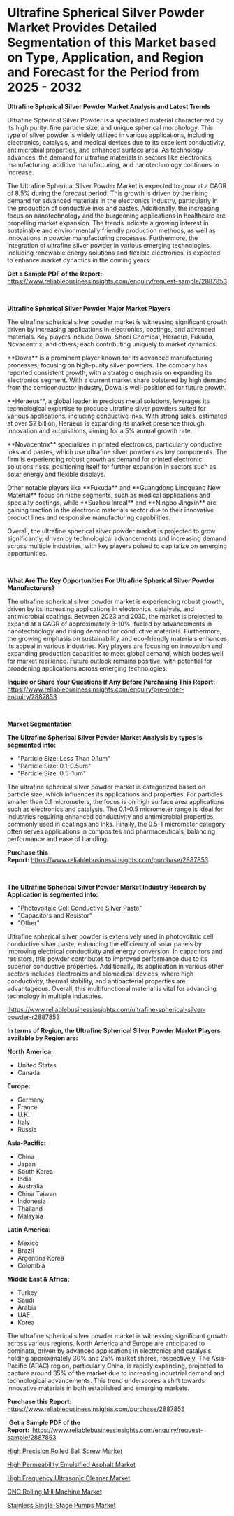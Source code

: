<p><h1>Ultrafine Spherical Silver Powder Market Provides Detailed Segmentation of this Market based on Type, Application, and Region and Forecast for the Period from 2025 - 2032</h1></p><p><strong>Ultrafine Spherical Silver Powder Market Analysis and Latest Trends</strong></p>
<p><p>Ultrafine Spherical Silver Powder is a specialized material characterized by its high purity, fine particle size, and unique spherical morphology. This type of silver powder is widely utilized in various applications, including electronics, catalysis, and medical devices due to its excellent conductivity, antimicrobial properties, and enhanced surface area. As technology advances, the demand for ultrafine materials in sectors like electronics manufacturing, additive manufacturing, and nanotechnology continues to increase.</p><p>The Ultrafine Spherical Silver Powder Market is expected to grow at a CAGR of 8.5% during the forecast period. This growth is driven by the rising demand for advanced materials in the electronics industry, particularly in the production of conductive inks and pastes. Additionally, the increasing focus on nanotechnology and the burgeoning applications in healthcare are propelling market expansion. The trends indicate a growing interest in sustainable and environmentally friendly production methods, as well as innovations in powder manufacturing processes. Furthermore, the integration of ultrafine silver powder in various emerging technologies, including renewable energy solutions and flexible electronics, is expected to enhance market dynamics in the coming years.</p></p>
<p><strong>Get a Sample PDF of the Report:&nbsp;</strong> <a href="https://www.reliablebusinessinsights.com/enquiry/request-sample/2887853?utm_campaign=1106&utm_medium=2&utm_source=Github&utm_content=ia&utm_term=14032025&utm_id=ultrafine-spherical-silver-powder">https://www.reliablebusinessinsights.com/enquiry/request-sample/2887853</a></p>
<p>&nbsp;</p>
<p><strong>Ultrafine Spherical Silver Powder Major Market Players</strong></p>
<p><p>The ultrafine spherical silver powder market is witnessing significant growth driven by increasing applications in electronics, coatings, and advanced materials. Key players include Dowa, Shoei Chemical, Heraeus, Fukuda, Novacentrix, and others, each contributing uniquely to market dynamics.</p><p>**Dowa** is a prominent player known for its advanced manufacturing processes, focusing on high-purity silver powders. The company has reported consistent growth, with a strategic emphasis on expanding its electronics segment. With a current market share bolstered by high demand from the semiconductor industry, Dowa is well-positioned for future growth.</p><p>**Heraeus**, a global leader in precious metal solutions, leverages its technological expertise to produce ultrafine silver powders suited for various applications, including conductive inks. With strong sales, estimated at over $2 billion, Heraeus is expanding its market presence through innovation and acquisitions, aiming for a 5% annual growth rate.</p><p>**Novacentrix** specializes in printed electronics, particularly conductive inks and pastes, which use ultrafine silver powders as key components. The firm is experiencing robust growth as demand for printed electronic solutions rises, positioning itself for further expansion in sectors such as solar energy and flexible displays.</p><p>Other notable players like **Fukuda** and **Guangdong Lingguang New Material** focus on niche segments, such as medical applications and specialty coatings, while **Suzhou Inreal** and **Ningbo Jingxin** are gaining traction in the electronic materials sector due to their innovative product lines and responsive manufacturing capabilities.</p><p>Overall, the ultrafine spherical silver powder market is projected to grow significantly, driven by technological advancements and increasing demand across multiple industries, with key players poised to capitalize on emerging opportunities.</p></p>
<p>&nbsp;</p>
<p><strong>What Are The Key Opportunities For Ultrafine Spherical Silver Powder Manufacturers?</strong></p>
<p><p>The ultrafine spherical silver powder market is experiencing robust growth, driven by its increasing applications in electronics, catalysis, and antimicrobial coatings. Between 2023 and 2030, the market is projected to expand at a CAGR of approximately 8-10%, fueled by advancements in nanotechnology and rising demand for conductive materials. Furthermore, the growing emphasis on sustainability and eco-friendly materials enhances its appeal in various industries. Key players are focusing on innovation and expanding production capacities to meet global demand, which bodes well for market resilience. Future outlook remains positive, with potential for broadening applications across emerging technologies.</p></p>
<p><strong>Inquire or Share Your Questions If Any Before Purchasing This Report:</strong> <a href="https://www.reliablebusinessinsights.com/enquiry/pre-order-enquiry/2887853?utm_campaign=1106&utm_medium=2&utm_source=Github&utm_content=ia&utm_term=14032025&utm_id=ultrafine-spherical-silver-powder">https://www.reliablebusinessinsights.com/enquiry/pre-order-enquiry/2887853</a></p>
<p>&nbsp;</p>
<p><strong>Market Segmentation</strong></p>
<p><strong>The Ultrafine Spherical Silver Powder Market Analysis by types is segmented into:</strong></p>
<p><ul><li>"Particle Size: Less Than 0.1um"</li><li>"Particle Size: 0.1-0.5um"</li><li>"Particle Size: 0.5-1um"</li></ul></p>
<p><p>The ultrafine spherical silver powder market is categorized based on particle size, which influences its applications and properties. For particles smaller than 0.1 micrometers, the focus is on high surface area applications such as electronics and catalysis. The 0.1-0.5 micrometer range is ideal for industries requiring enhanced conductivity and antimicrobial properties, commonly used in coatings and inks. Finally, the 0.5-1 micrometer category often serves applications in composites and pharmaceuticals, balancing performance and ease of handling.</p></p>
<p><strong>Purchase this Report:&nbsp;</strong><a href="https://www.reliablebusinessinsights.com/purchase/2887853?utm_campaign=1106&utm_medium=2&utm_source=Github&utm_content=ia&utm_term=14032025&utm_id=ultrafine-spherical-silver-powder">https://www.reliablebusinessinsights.com/purchase/2887853</a></p>
<p>&nbsp;</p>
<p><strong>The Ultrafine Spherical Silver Powder Market Industry Research by Application is segmented into:</strong></p>
<p><ul><li>"Photovoltaic Cell Conductive Silver Paste"</li><li>"Capacitors and Resistor"</li><li>"Other"</li></ul></p>
<p><p>Ultrafine spherical silver powder is extensively used in photovoltaic cell conductive silver paste, enhancing the efficiency of solar panels by improving electrical conductivity and energy conversion. In capacitors and resistors, this powder contributes to improved performance due to its superior conductive properties. Additionally, its application in various other sectors includes electronics and biomedical devices, where high conductivity, thermal stability, and antibacterial properties are advantageous. Overall, this multifunctional material is vital for advancing technology in multiple industries.</p></p>
<p><a href="https://www.reliablebusinessinsights.com/ultrafine-spherical-silver-powder-r2887853?utm_campaign=1106&utm_medium=2&utm_source=Github&utm_content=ia&utm_term=14032025&utm_id=ultrafine-spherical-silver-powder">&nbsp;https://www.reliablebusinessinsights.com/ultrafine-spherical-silver-powder-r2887853</a></p>
<p><strong>In terms of Region, the Ultrafine Spherical Silver Powder Market Players available by Region are:</strong></p>
<p>
    <p> <strong> North America: </strong>
        <ul>
            <li>United States</li>
            <li>Canada</li>
        </ul>
        </p> 
    <p> <strong> Europe: </strong>
        <ul>
            <li>Germany</li>
            <li>France</li>
            <li>U.K.</li>
            <li>Italy</li>
            <li>Russia</li>
        </ul>
        </p> 
    <p> <strong> Asia-Pacific: </strong>
        <ul>
            <li>China</li>
            <li>Japan</li>
            <li>South Korea</li>
            <li>India</li>
            <li>Australia</li>
            <li>China Taiwan</li>
            <li>Indonesia</li>
            <li>Thailand</li>
            <li>Malaysia</li>
        </ul>
        </p> 
    <p> <strong> Latin America: </strong>
        <ul>
            <li>Mexico</li>
            <li>Brazil</li>
            <li>Argentina Korea</li>
            <li>Colombia</li>
        </ul>
        </p> 
    <p> <strong> Middle East & Africa: </strong>
        <ul>
            <li>Turkey</li>
            <li>Saudi</li>
            <li>Arabia</li>
            <li>UAE</li>
            <li>Korea</li>
        </ul>
    </p>
    </p>
<p><p>The ultrafine spherical silver powder market is witnessing significant growth across various regions. North America and Europe are anticipated to dominate, driven by advanced applications in electronics and catalysis, holding approximately 30% and 25% market shares, respectively. The Asia-Pacific (APAC) region, particularly China, is rapidly expanding, projected to capture around 35% of the market due to increasing industrial demand and technological advancements. This trend underscores a shift towards innovative materials in both established and emerging markets.</p></p>
<p><strong>Purchase this Report: </strong><a href="https://www.reliablebusinessinsights.com/purchase/2887853?utm_campaign=1106&utm_medium=2&utm_source=Github&utm_content=ia&utm_term=14032025&utm_id=ultrafine-spherical-silver-powder">https://www.reliablebusinessinsights.com/purchase/2887853</a></p>
<p>&nbsp;<strong>Get a Sample PDF of the Report:&nbsp;&nbsp;</strong><a href="https://www.reliablebusinessinsights.com/enquiry/request-sample/2887853?utm_campaign=1106&utm_medium=2&utm_source=Github&utm_content=ia&utm_term=14032025&utm_id=ultrafine-spherical-silver-powder">https://www.reliablebusinessinsights.com/enquiry/request-sample/2887853</a></p>
<p><strong></strong></p>
<p><p><a href="https://github.com/rumaskdallys2/Market-Research-Report-List-1/blob/main/high-precision-rolled-ball-screw-market.md?utm_campaign=1106&utm_medium=2&utm_source=Github&utm_content=ia&utm_term=14032025&utm_id=ultrafine-spherical-silver-powder">High Precision Rolled Ball Screw Market</a></p><p><a href="https://github.com/abdhsheila7/Market-Research-Report-List-1/blob/main/high-permeability-emulsified-asphalt-market.md?utm_campaign=1106&utm_medium=2&utm_source=Github&utm_content=ia&utm_term=14032025&utm_id=ultrafine-spherical-silver-powder">High Permeability Emulsified Asphalt Market</a></p><p><a href="https://github.com/rjaibiagha/Market-Research-Report-List-1/blob/main/high-frequency-ultrasonic-cleaner-market.md?utm_campaign=1106&utm_medium=2&utm_source=Github&utm_content=ia&utm_term=14032025&utm_id=ultrafine-spherical-silver-powder">High Frequency Ultrasonic Cleaner Market</a></p><p><a href="https://github.com/brinnoifon/Market-Research-Report-List-1/blob/main/cnc-rolling-mill-machine-market.md?utm_campaign=1106&utm_medium=2&utm_source=Github&utm_content=ia&utm_term=14032025&utm_id=ultrafine-spherical-silver-powder">CNC Rolling Mill Machine Market</a></p><p><a href="https://github.com/godekkutero4/Market-Research-Report-List-1/blob/main/stainless-single-stage-pumps-market.md?utm_campaign=1106&utm_medium=2&utm_source=Github&utm_content=ia&utm_term=14032025&utm_id=ultrafine-spherical-silver-powder">Stainless Single-Stage Pumps Market</a></p></p>